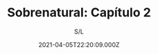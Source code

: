 ---
id: '767de964-5d21-4f07-97f7-8b9919c50433'
type: 'movie' # Filme, Série, Anime
title: "Sobrenatural: Capítulo 2"
synopsis: ["A família Lambert, formada por Josh (Patrick Wilson), Renai (Rose Byrne) e Dalton (Ty Simpkins), volta a lidar com uma série de problemas sobrenaturais e precisa enfrentar as consequências dos eventos do primeiro filme. Enquanto a polícia investiga a residência do trio, eles são abrigados por Lorraine Lambert (Barbara Hershey), mas até no novo lar Josh apresenta um comportamento irreconhecível e Renai é assombrada por uma estranha figura feminina.",
]
originalTitle: "Insidious: Chapter 2"
date: '2021-04-05T22:20:09.000Z'
update: '2021-04-05T22:20:09.000Z'
releaseDate: '2013-09-12T03:00:00.000Z'
imdb:
  rating: '6.6' # 8.5
  id: '' # tt0470752
duration: '1h 46m'
trailer:
  urls: [
    'fBbi4NeebAk',
  ]
tags: ['720p', '1080p', '720p', '1080p']
genre: ['Terror'] #
quality: 'BluRay 720p | 1080p' # BluRay, WEB-DL, HDTV, WEB-DL4K, WEB-DLe
format: 'Mkv | Mp4' # MKV, MP4, TS
audio: 'Português, Inglês' # Dublado, Legendado, Dual Audio, Dub & Leg
subtitle: 'S/L' # Português, inglês,
size: '836 MB | 837 MB | 1.74 GB | 1.81 GB' # 4.8 GB
audioQuality: 10
videoQuality: 10
directors: []
#  - name: 'Lana Wachowski'
#    image: ''
#  - name: 'Lilly Wachowski'
#    image: ''
cast: []
#  - name: 'Keanu Reeves'
#    image: ''
#    characterName: 'Neo'
writers: []
#  - name: ''
#    image: ''
maturityRating:
  age: '' # L , 10, 12, 14, 16, 18
  topics: [''] # Violence, Illegal drugs, Inappropriate Language, Legal Drugs, Sexual Content, Extreme Violence
###########################################
download:
  
  - url: 'magnet:?xt=urn:btih:2a5586a018de712b602952b1dea5143a68e1d60a&dn=Sobrenatural+-+Cap%26iacute%3Btulo+2+%282014%29+BluRay+720p+Dublado&tr=udp%3A%2F%2Ftracker.leechers-paradise.org%3A6969&tr=udp%3A%2F%2Fzer0day.ch%3A1337&tr=udp%3A%2F%2Fopen.demonii.com%3A1337&tr=udp%3A%2F%2Ftracker.coppersurfer.tk%3A6969&tr=udp%3A%2F%2Fexodus.desync.com%3A6969'
    resolution: '720p' # 720p, 1080p, 4K,
    audio: 'Dual Áudio' # Dublado, Legendado, Dual Audio
    size: '' # 4.8 GB
    quality: '' # BluRay, WEB-DL
    format: '' # MKV
  - url: 'magnet:?xt=urn:btih:E07E512572FC912984A6D8039C4C08B2C090EF1D&dn=Sobrenatural+-+Capitulo+2+%282014%29+1080p+-+wolverdonfilmes.com&tr=udp%3A%2F%2Ftracker.openbittorrent.com%3A80&tr=udp%3A%2F%2Fopen.demonii.com%3A1337&tr=udp%3A%2F%2Ftracker.coppersurfer.tk%3A6969&tr=udp%3A%2F%2Ftracker.opentrackr.org%3A1337%2Fannounce'
    resolution: '1080p' # 720p, 1080p, 4K,
    audio: 'Dual Áudio' # Dublado, Legendado, Dual Audio
    size: '' # 4.8 GB
    quality: '' # BluRay, WEB-DL
    format: '' # MKV
  - url: 'magnet:?xt=urn:btih:1A3A53CE8B9367057018C8EB9E85321B723CD35C&dn=Sobrenatural+-+Cap%C3%ADtulo+2+%282014%29+BDrip+720p+Dublado+-+AndreTPF&tr=udp%3A%2F%2Ftracker.openbittorrent.com%3A80&tr=udp%3A%2F%2Fopen.demonii.com%3A1337&tr=udp%3A%2F%2Ftracker.coppersurfer.tk%3A6969&tr=udp%3A%2F%2Ftracker.opentrackr.org%3A1337%2Fannounce'
    resolution: '720p' # 720p, 1080p, 4K,
    audio: 'Dublado' # Dublado, Legendado, Dual Audio
    size: '' # 4.8 GB
    quality: '' # BluRay, WEB-DL
    format: '' # MKV
  - url: 'magnet:?xt=urn:btih:D92595C528E8A8FA97A978158EFCF9CB4ED4EC57&dn=Sobrenatural+Cap%C3%ADtulo+2+%282014%29+BDrip+1080p+Dublado+5.1++-+AndreTPF&tr=udp%3A%2F%2Ftracker.openbittorrent.com%3A80&tr=udp%3A%2F%2Fopen.demonii.com%3A1337&tr=udp%3A%2F%2Ftracker.coppersurfer.tk%3A6969&tr=udp%3A%2F%2Ftracker.opentrackr.org%3A1337%2Fannounce'
    resolution: '1080p' # 720p, 1080p, 4K,
    audio: 'Dublado' # Dublado, Legendado, Dual Audio
    size: '' # 4.8 GB
    quality: '' # BluRay, WEB-DL
    format: '' # MKV
images:
  cover: '/assets/movies/sobrenatural-capitulo-2.jpg'
  background: '/assets/movies/'
---